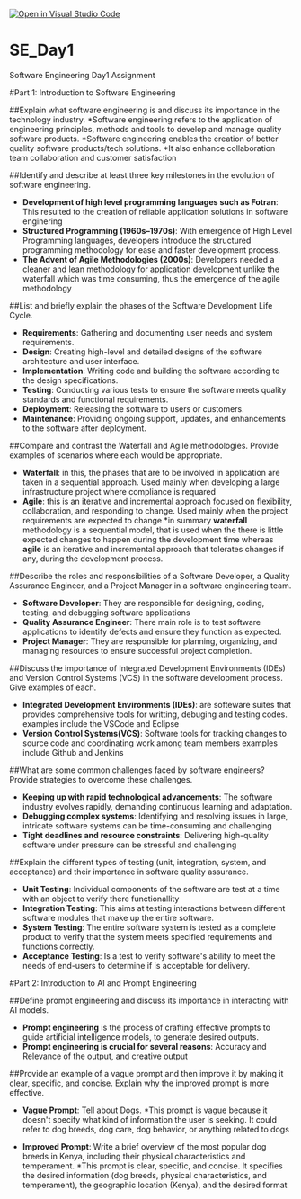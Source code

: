 [![Open in Visual Studio Code](https://classroom.github.com/assets/open-in-vscode-2e0aaae1b6195c2367325f4f02e2d04e9abb55f0b24a779b69b11b9e10269abc.svg)](https://classroom.github.com/online_ide?assignment_repo_id=15566652&assignment_repo_type=AssignmentRepo)
# SE_Day1
Software Engineering Day1 Assignment

#Part 1: Introduction to Software Engineering

##Explain what software engineering is and discuss its importance in the technology industry.
*Software engineering refers to the application of engineering principles, methods and tools to develop and manage quality software products.
*Software engineering enables the creation of better quality software products/tech solutions.
*It also enhance collaboration team collaboration and customer satisfaction

##Identify and describe at least three key milestones in the evolution of software engineering.
* **Development of high level programming languages such as Fotran**: This resulted to the creation of reliable application solutions in software enginering
 * **Structured Programming (1960s–1970s)**: With emergence of High Level Programming languages, developers introduce the structured programming methodology for ease and faster development process.
 * **The Advent of Agile Methodologies (2000s)**: Developers needed a cleaner and lean methodology for application development unlike the waterfall which was time consuming, thus the emergence of the agile methodology 

##List and briefly explain the phases of the Software Development Life Cycle.
* **Requirements**: Gathering and documenting user needs and system requirements.
* **Design**: Creating high-level and detailed designs of the software architecture and user interface.
* **Implementation**: Writing code and building the software according to the design specifications.
* **Testing**: Conducting various tests to ensure the software meets quality standards and functional requirements.
* **Deployment**: Releasing the software to users or customers.
* **Maintenance**: Providing ongoing support, updates, and enhancements to the software after deployment.

##Compare and contrast the Waterfall and Agile methodologies. Provide examples of scenarios where each would be appropriate.
* **Waterfall**: in this, the phases that are to be involved in application are taken in a sequential approach. Used mainly when developing a large infrastructure project where compliance is requared 
* **Agile**: this is an iterative and incremental approach focused on flexibility, collaboration, and responding to change. Used mainly when the project requirements are expected to change
*in summary **waterfall** methodology is a sequential model, that is used when the there is little expected changes to happen during the development time whereas **agile** is an iterative and incremental approach that tolerates changes if any, during the development process.
    
##Describe the roles and responsibilities of a Software Developer, a Quality Assurance Engineer, and a Project Manager in a software engineering team.
* **Software Developer**: They are responsible for designing, coding, testing, and debugging software applications
*  **Quality Assurance Engineer**: There main role is to test software applications to identify defects and ensure they function as expected.
*  **Project Manager**: They are responsible for planning, organizing, and managing resources to ensure successful project completion.

##Discuss the importance of Integrated Development Environments (IDEs) and Version Control Systems (VCS) in the software development process. Give examples of each.
* **Integrated Development Environments (IDEs)**: are softeware suites that provides comprehensive tools for writting, debuging and testing codes. examples include the VSCode and Eclipse 
*  **Version Control Systems(VCS)**: Software tools for tracking changes to source code and coordinating work among team members examples include Github and Jenkins

##What are some common challenges faced by software engineers? Provide strategies to overcome these challenges.
* **Keeping up with rapid technological advancements**: The software industry evolves rapidly, demanding continuous learning and adaptation.
*  **Debugging complex systems**: Identifying and resolving issues in large, intricate software systems can be time-consuming and challenging
*  **Tight deadlines and resource constraints**: Delivering high-quality software under pressure can be stressful and challenging

##Explain the different types of testing (unit, integration, system, and acceptance) and their importance in software quality assurance.
* **Unit Testing**: Individual components of the software are test at a time with an object to verify there functionallity
*  **Integration Testing**: This aims at testing interactions between different software modules that make up the entire software.
*  **System Testing**: The entire software system is tested as a complete product to verify that the system meets specified requirements and functions correctly.
*  **Acceptance Testing**: Is a test to verify software's ability to meet the needs of end-users to determine if is acceptable for delivery.
    
#Part 2: Introduction to AI and Prompt Engineering


##Define prompt engineering and discuss its importance in interacting with AI models.
* **Prompt engineering** is the process of crafting effective prompts to guide artificial intelligence models, to generate desired outputs.
* **Prompt engineering is crucial for several reasons**: Accuracy and Relevance of the output, and creative output

##Provide an example of a vague prompt and then improve it by making it clear, specific, and concise. Explain why the improved prompt is more effective.
* **Vague Prompt**: Tell about Dogs. 
   *This prompt is vague because it doesn't specify what kind of information the user is seeking. It could refer to dog breeds, dog care, dog behavior, or anything related to dogs

* **Improved Prompt**: Write a brief overview of the most popular dog breeds in Kenya, including their physical characteristics and temperament.
    *This prompt is clear, specific, and concise. It specifies the desired information (dog breeds, physical characteristics, and temperament), the geographic location (Kenya), and the desired format



  




